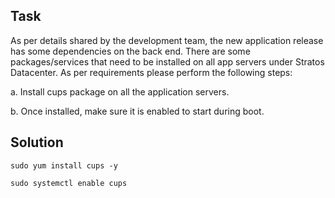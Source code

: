 ## Task
As per details shared by the development team, the new application release has some dependencies on the back end. There are some packages/services that need to be installed on all app servers under Stratos Datacenter. As per requirements please perform the following steps:



a. Install cups package on all the application servers.

b. Once installed, make sure it is enabled to start during boot.

## Solution

```sudo yum install cups -y```

```sudo systemctl enable cups```